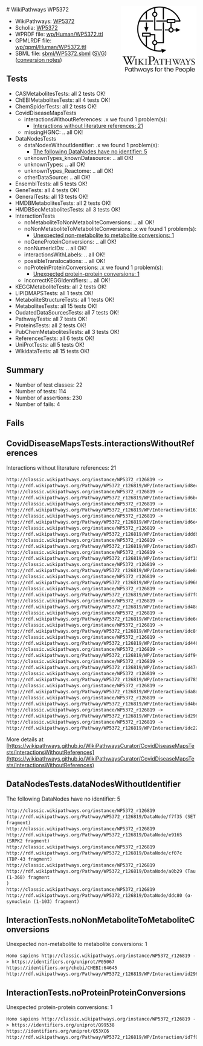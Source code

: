 <img style="float: right; width: 200px" src="../logo.png" />
# WikiPathways WP5372

* WikiPathways: [WP5372](https://identifiers.org/wikipathways:WP5372)
* Scholia: [WP5372](https://scholia.toolforge.org/wikipathways/WP5372)
* WPRDF file: [wp/Human/WP5372.ttl](../wp/Human/WP5372.ttl)
* GPMLRDF file: [wp/gpml/Human/WP5372.ttl](../wp/gpml/Human/WP5372.ttl)
* SBML file: [sbml/WP5372.sbml](../sbml/WP5372.sbml) ([SVG](../sbml/WP5372.svg)) ([conversion notes](../sbml/WP5372.txt))

## Tests
* CASMetabolitesTests: all 2 tests OK!
* ChEBIMetabolitesTests: all 4 tests OK!
* ChemSpiderTests: all 2 tests OK!
* CovidDiseaseMapsTests
    * interactionsWithoutReferences: .x we found 1 problem(s):
        * [Interactions without literature references: 21](#9701cd01)
    * missingHGNC: .. all OK!
* DataNodesTests
    * dataNodesWithoutIdentifier: .x we found 1 problem(s):
        * [The following DataNodes have no identifier: 5](#d2d32fa4)
    * unknownTypes_knownDatasource: .. all OK!
    * unknownTypes: .. all OK!
    * unknownTypes_Reactome: .. all OK!
    * otherDataSource: .. all OK!
* EnsemblTests: all 5 tests OK!
* GeneTests: all 4 tests OK!
* GeneralTests: all 13 tests OK!
* HMDBMetabolitesTests: all 2 tests OK!
* HMDBSecMetabolitesTests: all 3 tests OK!
* InteractionTests
    * noMetaboliteToNonMetaboliteConversions: .. all OK!
    * noNonMetaboliteToMetaboliteConversions: .x we found 1 problem(s):
        * [Unexpected non-metabolite to metabolite conversions: 1](#4b4cfabf)
    * noGeneProteinConversions: .. all OK!
    * nonNumericIDs: .. all OK!
    * interactionsWithLabels: .. all OK!
    * possibleTranslocations: .. all OK!
    * noProteinProteinConversions: .x we found 1 problem(s):
        * [Unexpected protein-protein conversions: 1](#2cf74677)
    * incorrectKEGGIdentifiers: .. all OK!
* KEGGMetaboliteTests: all 2 tests OK!
* LIPIDMAPSTests: all 1 tests OK!
* MetaboliteStructureTests: all 1 tests OK!
* MetabolitesTests: all 15 tests OK!
* OudatedDataSourcesTests: all 7 tests OK!
* PathwayTests: all 7 tests OK!
* ProteinsTests: all 2 tests OK!
* PubChemMetabolitesTests: all 3 tests OK!
* ReferencesTests: all 6 tests OK!
* UniProtTests: all 5 tests OK!
* WikidataTests: all 15 tests OK!


## Summary

* Number of test classes: 22
* Number of tests: 114
* Number of assertions: 230
* Number of fails: 4

## Fails

<a name="9701cd01" />

## CovidDiseaseMapsTests.interactionsWithoutReferences

Interactions without literature references: 21
```
http://classic.wikipathways.org/instance/WP5372_r126819 -> http://rdf.wikipathways.org/Pathway/WP5372_r126819/WP/Interaction/id8e405755
http://classic.wikipathways.org/instance/WP5372_r126819 -> http://rdf.wikipathways.org/Pathway/WP5372_r126819/WP/Interaction/id6bc4cd45
http://classic.wikipathways.org/instance/WP5372_r126819 -> http://rdf.wikipathways.org/Pathway/WP5372_r126819/WP/Interaction/id1610061a
http://classic.wikipathways.org/instance/WP5372_r126819 -> http://rdf.wikipathways.org/Pathway/WP5372_r126819/WP/Interaction/id6e4bb3c4
http://classic.wikipathways.org/instance/WP5372_r126819 -> http://rdf.wikipathways.org/Pathway/WP5372_r126819/WP/Interaction/idddbaff09
http://classic.wikipathways.org/instance/WP5372_r126819 -> http://rdf.wikipathways.org/Pathway/WP5372_r126819/WP/Interaction/idd7e89fb0
http://classic.wikipathways.org/instance/WP5372_r126819 -> http://rdf.wikipathways.org/Pathway/WP5372_r126819/WP/Interaction/idf10ea0c4
http://classic.wikipathways.org/instance/WP5372_r126819 -> http://rdf.wikipathways.org/Pathway/WP5372_r126819/WP/Interaction/ide84b785d
http://classic.wikipathways.org/instance/WP5372_r126819 -> http://rdf.wikipathways.org/Pathway/WP5372_r126819/WP/Interaction/id96652050
http://classic.wikipathways.org/instance/WP5372_r126819 -> http://rdf.wikipathways.org/Pathway/WP5372_r126819/WP/Interaction/id7f08c59d
http://classic.wikipathways.org/instance/WP5372_r126819 -> http://rdf.wikipathways.org/Pathway/WP5372_r126819/WP/Interaction/id48dc0e91
http://classic.wikipathways.org/instance/WP5372_r126819 -> http://rdf.wikipathways.org/Pathway/WP5372_r126819/WP/Interaction/ide6e78eda
http://classic.wikipathways.org/instance/WP5372_r126819 -> http://rdf.wikipathways.org/Pathway/WP5372_r126819/WP/Interaction/idc8f43ae7
http://classic.wikipathways.org/instance/WP5372_r126819 -> http://rdf.wikipathways.org/Pathway/WP5372_r126819/WP/Interaction/id446c1dfc
http://classic.wikipathways.org/instance/WP5372_r126819 -> http://rdf.wikipathways.org/Pathway/WP5372_r126819/WP/Interaction/idf9476c0a
http://classic.wikipathways.org/instance/WP5372_r126819 -> http://rdf.wikipathways.org/Pathway/WP5372_r126819/WP/Interaction/id47439a83
http://classic.wikipathways.org/instance/WP5372_r126819 -> http://rdf.wikipathways.org/Pathway/WP5372_r126819/WP/Interaction/id785a2265
http://classic.wikipathways.org/instance/WP5372_r126819 -> http://rdf.wikipathways.org/Pathway/WP5372_r126819/WP/Interaction/ida8d8beb
http://classic.wikipathways.org/instance/WP5372_r126819 -> http://rdf.wikipathways.org/Pathway/WP5372_r126819/WP/Interaction/id4bea0ac7
http://classic.wikipathways.org/instance/WP5372_r126819 -> http://rdf.wikipathways.org/Pathway/WP5372_r126819/WP/Interaction/id2960d61b
http://classic.wikipathways.org/instance/WP5372_r126819 -> http://rdf.wikipathways.org/Pathway/WP5372_r126819/WP/Interaction/idc229af7c
```

More details at [https://wikipathways.github.io/WikiPathwaysCurator/CovidDiseaseMapsTests/interactionsWithoutReferences](https://wikipathways.github.io/WikiPathwaysCurator/CovidDiseaseMapsTests/interactionsWithoutReferences)

<a name="d2d32fa4" />

## DataNodesTests.dataNodesWithoutIdentifier

The following DataNodes have no identifier: 5
```
http://classic.wikipathways.org/instance/WP5372_r126819 http://rdf.wikipathways.org/Pathway/WP5372_r126819/DataNode/f7f35 (SET fragment)
http://classic.wikipathways.org/instance/WP5372_r126819 http://rdf.wikipathways.org/Pathway/WP5372_r126819/DataNode/e9165 (SRPK2 fragment)
http://classic.wikipathways.org/instance/WP5372_r126819 http://rdf.wikipathways.org/Pathway/WP5372_r126819/DataNode/cf07c (TDP-43 fragment)
http://classic.wikipathways.org/instance/WP5372_r126819 http://rdf.wikipathways.org/Pathway/WP5372_r126819/DataNode/a0b29 (Tau (1-368) fragment
)
http://classic.wikipathways.org/instance/WP5372_r126819 http://rdf.wikipathways.org/Pathway/WP5372_r126819/DataNode/ddc80 (α-synuclein (1-103) fragment)
```

<a name="4b4cfabf" />

## InteractionTests.noNonMetaboliteToMetaboliteConversions

Unexpected non-metabolite to metabolite conversions: 1
```
Homo sapiens http://classic.wikipathways.org/instance/WP5372_r126819 -> https://identifiers.org/uniprot/P05067 https://identifiers.org/chebi/CHEBI:64645 http://rdf.wikipathways.org/Pathway/WP5372_r126819/WP/Interaction/id2960d61b
```

<a name="2cf74677" />

## InteractionTests.noProteinProteinConversions

Unexpected protein-protein conversions: 1
```
Homo sapiens http://classic.wikipathways.org/instance/WP5372_r126819 -> https://identifiers.org/uniprot/Q99538 https://identifiers.org/uniprot/Q53XC6 http://rdf.wikipathways.org/Pathway/WP5372_r126819/WP/Interaction/id7f08c59d
```

